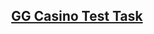 <h2 align="center">
  <a href="https://https://gg-casino-test-task.vercel.app" target="_blank">GG Casino Test Task</a>
</h2>

<br/>